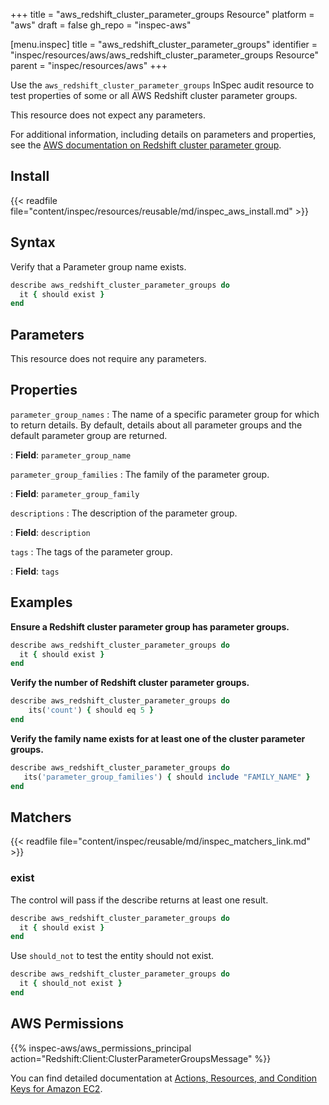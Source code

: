 +++
title = "aws_redshift_cluster_parameter_groups Resource"
platform = "aws"
draft = false
gh_repo = "inspec-aws"

[menu.inspec]
title = "aws_redshift_cluster_parameter_groups"
identifier = "inspec/resources/aws/aws_redshift_cluster_parameter_groups Resource"
parent = "inspec/resources/aws"
+++

Use the `aws_redshift_cluster_parameter_groups` InSpec audit resource to test properties of some or all AWS Redshift cluster parameter groups.

This resource does not expect any parameters.

For additional information, including details on parameters and properties, see the [AWS documentation on Redshift cluster parameter group](https://docs.aws.amazon.com/AWSCloudFormation/latest/UserGuide/aws-resource-redshift-clusterparametergroup.html).

## Install

{{< readfile file="content/inspec/resources/reusable/md/inspec_aws_install.md" >}}

## Syntax

Verify that a Parameter group name exists.

```ruby
describe aws_redshift_cluster_parameter_groups do
  it { should exist }
end
```

## Parameters

This resource does not require any parameters.

## Properties

`parameter_group_names`
: The name of a specific parameter group for which to return details. By default, details about all parameter groups and the default parameter group are returned.

: **Field**: `parameter_group_name`

`parameter_group_families`
: The family of the parameter group.

: **Field**: `parameter_group_family`

`descriptions`
: The description of the parameter group.

: **Field**: `description`

`tags`
: The tags of the parameter group.

: **Field**: `tags`

## Examples

**Ensure a Redshift cluster parameter group has parameter groups.**

```ruby
describe aws_redshift_cluster_parameter_groups do
  it { should exist }
end
```

**Verify the number of Redshift cluster parameter groups.**

```ruby
describe aws_redshift_cluster_parameter_groups do
    its('count') { should eq 5 }
end
```

**Verify the family name exists for at least one of the cluster parameter groups.**

```ruby
describe aws_redshift_cluster_parameter_groups do
   its('parameter_group_families') { should include "FAMILY_NAME" }
end
```

## Matchers

{{< readfile file="content/inspec/reusable/md/inspec_matchers_link.md" >}}

### exist

The control will pass if the describe returns at least one result.

```ruby
describe aws_redshift_cluster_parameter_groups do
  it { should exist }
end
```

Use `should_not` to test the entity should not exist.

```ruby
describe aws_redshift_cluster_parameter_groups do
  it { should_not exist }
end
```

## AWS Permissions

{{% inspec-aws/aws_permissions_principal action="Redshift:Client:ClusterParameterGroupsMessage" %}}

You can find detailed documentation at [Actions, Resources, and Condition Keys for Amazon EC2](https://docs.aws.amazon.com/IAM/latest/UserGuide/list_amazonec2.html).
